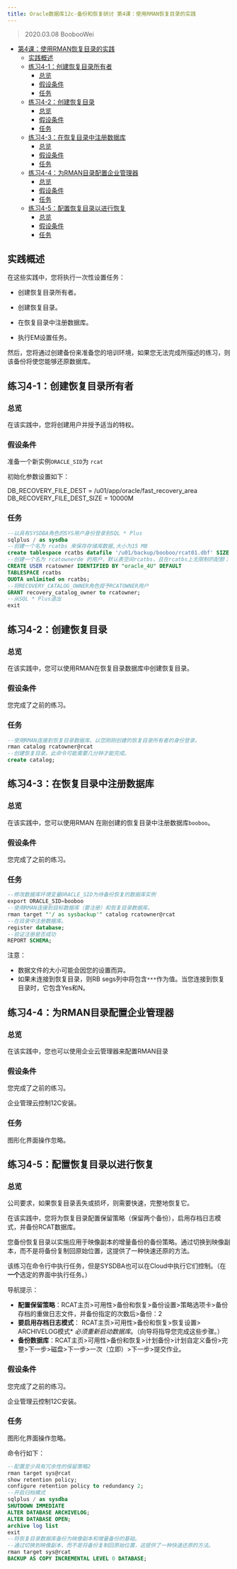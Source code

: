 ```yaml
---
title: Oracle数据库12c-备份和恢复研讨 第4课：使用RMAN恢复目录的实践
---
```


> 2020.03.08 BoobooWei

<!-- MDTOC maxdepth:6 firsth1:1 numbering:0 flatten:0 bullets:1 updateOnSave:1 -->

- [第4课：使用RMAN恢复目录的实践](#第4课：使用rman恢复目录的实践)
  - [实践概述](#实践概述)
  - [练习4-1：创建恢复目录所有者](#练习4-1：创建恢复目录所有者)
    - [总览](#总览)
    - [假设条件](#假设条件)
    - [任务](#任务)
  - [练习4-2：创建恢复目录](#练习4-2：创建恢复目录)
    - [总览](#总览)
    - [假设条件](#假设条件)
    - [任务](#任务)
  - [练习4-3：在恢复目录中注册数据库](#练习4-3：在恢复目录中注册数据库)
    - [总览](#总览)
    - [假设条件](#假设条件)
    - [任务](#任务)
  - [练习4-4：为RMAN目录配置企业管理器](#练习4-4：为rman目录配置企业管理器)
    - [总览](#总览)
    - [假设条件](#假设条件)
    - [任务](#任务)
  - [练习4-5：配置恢复目录以进行恢复](#练习4-5：配置恢复目录以进行恢复)
    - [总览](#总览)
    - [假设条件](#假设条件)
    - [任务](#任务)

<!-- /MDTOC -->

## 实践概述

在这些实践中，您将执行一次性设置任务：

- 创建恢复目录所有者。

- 创建恢复目录。

- 在恢复目录中注册数据库。

- 执行EM设置任务。

然后，您将通过创建备份来准备您的培训环境，如果您无法完成所描述的练习，则该备份将使您能够还原数据库。

## 练习4-1：创建恢复目录所有者

### 总览

在该实践中，您将创建用户并授予适当的特权。

### 假设条件

准备一个新实例`ORACLE_SID`为 `rcat`

初始化参数设置如下：

DB_RECOVERY_FILE_DEST = /u01/app/oracle/fast_recovery_area
DB_RECOVERY_FILE_DEST_SIZE = 10000M

### 任务

```sql
--以具有SYSDBA角色的SYS用户身份登录到SQL * Plus
sqlplus / as sysdba
--创建一个名为 rcatbs 来保存存储库数据,大小为15 MB
create tablespace rcatbs datafile '/u01/backup/booboo/rcat01.dbf' SIZE 15M REUSE;
--创建一个名为 rcatownerde 的用户，默认表空间rcatbs，且在rcatbs上无限制的配额；
CREATE USER rcatowner IDENTIFIED BY "oracle_4U" DEFAULT
TABLESPACE rcatbs
QUOTA unlimited on rcatbs;
--将RECOVERY_CATALOG_OWNER角色授予RCATOWNER用户
GRANT recovery_catalog_owner to rcatowner;
--从SQL * Plus退出
exit
```

## 练习4-2：创建恢复目录

### 总览

在该实践中，您可以使用RMAN在恢复目录数据库中创建恢复目录。

### 假设条件

您完成了之前的练习。

### 任务

```sql
--使用RMAN连接到恢复目录数据库。以您刚刚创建的恢复目录所有者的身份登录。
rman catalog rcatowner@rcat
--创建恢复目录。此命令可能需要几分钟才能完成。
create catalog;
```

## 练习4-3：在恢复目录中注册数据库

### 总览

在该实践中，您可以使用RMAN 在刚创建的恢复目录中注册数据库`booboo`。

### 假设条件

您完成了之前的练习。

### 任务

```sql
--修改数据库环境变量ORACLE_SID为待备份恢复的数据库实例
export ORACLE_SID=booboo
--使用RMAN连接到目标数据库（要注册）和恢复目录数据库。
rman target "'/ as sysbackup'" catalog rcatowner@rcat
--在目录中注册数据库。
register database;
--验证注册是否成功
REPORT SCHEMA;
```

注意：

- 数据文件的大小可能会因您的设置而异。
- 如果未连接到恢复目录，则RB segs列中将包含`***`作为值。当您连接到恢复目录时，它包含Yes和N。

## 练习4-4：为RMAN目录配置企业管理器

### 总览

在该实践中，您也可以使用企业云管理器来配置RMAN目录

### 假设条件

您完成了之前的练习。

企业管理云控制12C安装。

### 任务

图形化界面操作忽略。

## 练习4-5：配置恢复目录以进行恢复

### 总览

公司要求，如果恢复目录丢失或损坏，则需要快速，完整地恢复它。

在该实践中，您将为恢复目录配置保留策略（保留两个备份），启用存档日志模式，并备份RCAT数据库。

您备份恢复目录以实施应用于映像副本的增量备份的备份策略。通过切换到映像副本，而不是将备份复制回原始位置，这提供了一种快速还原的方法。

该练习在命令行中执行任务，但是SYSDBA也可以在Cloud中执行它们控制。（在**一个**选定的界面中执行任务。）

导航提示：

- **配置保留策略**：RCAT主页>可用性>备份和恢复>备份设置>策略选项卡>备份存档的重做日志文件，并备份指定的次数后>备份：2
- **要启用存档日志模式**： RCAT主页>可用性>备份和恢复>恢复设置> ARCHIVELOG模式\* _必须重新启动数据库_。（向导将指导您完成这些步骤。）
- **备份数据库**：RCAT主页>可用性>备份和恢复>计划备份>计划自定义备份>完整>下一步>磁盘>下一步>一次（立即）>下一步>提交作业。

### 假设条件

您完成了之前的练习。

企业管理云控制12C安装。

### 任务

图形化界面操作忽略。

命令行如下：

```sql
--配置至少具有冗余性的保留策略2
rman target sys@rcat
show retention policy;
configure retention policy to redundancy 2;
--开启归档模式
sqlplus / as sysdba
SHUTDOWN IMMEDIATE
ALTER DATABASE ARCHIVELOG;
ALTER DATABASE OPEN;
archive log list
exit
--将恢复目录数据库备份为映像副本和增量备份的基础。
--通过切换到映像副本，而不是将备份复制回原始位置，这提供了一种快速还原的方法。
rman target sys@rcat
BACKUP AS COPY INCREMENTAL LEVEL 0 DATABASE;
```
